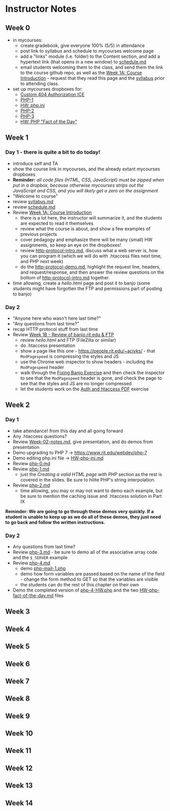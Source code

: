 # Instructor Notes

## Week 0
- in mycourses:
    - create gradebook, give everyone 100% (5/5) in attendance
    - post link to syllabus and schedule to mycourses welcome page
    - add a "links" module (i.e. folder) to the Content section, and add a hypertext link (that opens in a new window) to [schedule.md](../schedule.md)
    - email students welcoming them to the class, and send them the link to the course github repo, as well as the [Week 1A: Course Introduction](../weekly/Week-01A-notes.md) - request that they read this page and the [syllabus](syllabus.md) prior to attending class.
- set up mycourses dropboxes for:
  - [Custom 404 Authorization ICE](../exercises/week-1/Custom_404_Auth_start.zip)
  - [PHP-1](php-1.md)
  - [HW: php.ini](HW-php-ini.md)
  - [PHP-2](php-2.md)
  - [PHP-3](php-3.md)
  - [HW: PHP "Fact of the Day"](HW-php-fact-of-the-day.md)

## Week 1
### Day 1 - there is quite a bit to do today!
- introduce self and TA
- show the course link in mycourses, and the already extant mycourses dropboxes
- **Reminder:** *all code files (HTML, CSS, JavaScript) must be zipped when put in a dropbox, because otherwise mycourses strips out the JavaScript and CSS, and you will likely get a zero on the assignment*
- "Welcome to course"
- review [syllabus.md](../syllabus.md)
- review [schedule.md](../schedule.md)
- Review [Week 1A: Course Introduction](../weekly/Week-01A-notes.md)
    - there is a lot here, the instructor will summarize it, and the students are expected to read it themselves
    - review what the course is about, and show a few examples of previous projects 
    - cover pedagogy and emphasize there will be many (small) HW assignments, so keep an eye on the dropboxes!
    - review [http-protocol-intro.md](http-protocol-intro.md), discuss what a web server is, how you can program it (which we will do with .htaccess files next time, and PHP next week)
    - do the [http-protocol-demo.md](http-protocol-demo.md), highlight the request line, headers, and request/response, and then answer the review questions on the bottom of [http-protocol-intro.md](http-protocol-intro.md) together.
- time allowing, create a *hello.html* page and post it to banjo (some students might have forgotten the FTP and permissions part of posting to banjo)

### Day 2 
- "Anyone here who wasn't here last time?"
- "Any questions from last time?"
- recap HTTP protocol stuff from last time
- Review [Week 1B - Review of banjo.rit.edu & FTP](../weekly/Week-01B-notes.md)
   - review *hello.html* and FTP (FileZilla or similar)
   - do .htaccess presentation
   - show a page like this one - https://people.rit.edu/~acjvks/ - that `ModPagespeed` is compressing the styles and JS
   - use the Chrome web inspector to show headers - including the `ModPagespeed` header
   - walk through the [Fixing Banjo Exercise](../exercises/week-1/Fixing-Banjo.md) and then check the inspector to see that the `ModPagespeed` header is gone, and check the page to see that the styles and JS are no longer compressed 
   - let the students work on the [Auth and htaccess PDF](../docs/Auth_and_htaccess.pdf) exercise

## Week 2
### Day 1
- take attendance! from this day and all going forward
- Any .htaccess questions?
- Review [Week-02-notes.md](../weekly/Week-02-notes.md), give presentation, and do demos from presentation
- Demo upgrading to PHP 7 ->  https://www.rit.edu/webdev/php-7
- Demo editing php.ini file -> [HW-php-ini.md](HW-php-ini.md)
- Review [php-0.md](php-0.md)
- Review [php-1.md](php-1.md)
    - just the *Creating a valid HTML page with PHP* section as the rest is covered in the slides. Be sure to hilite PHP's string interpolation.
- Review [php-2.md](php-2.md)
    - time allowing, you may or may not want to demo each example, but be sure to mention the caching issue and .htaccess solution in Part IX

**Reminder: We are going to go through these demos very quickly. If a student is unable to keep up as we do all of these demos, they just need to go back and follow the written instructions.**

### Day 2
- Any questions from last time?
- Review [php-3.md](php-3.md) - be sure to demo all of the associative array code and the `$_SERVER` example
- Review [php-4.md](php-4.md)
    - demo [php-mail-1.php](php-mail-1.php)
    - demo how form variables are passed based on the name of the field - change the form method to GET so that the variables are visible
    - the students can do the rest of this chapter on their own
- Demo the completed version of [php-4-HW.php](php-4-HW.php) and the two [HW-php-fact-of-the-day.md](HW-php-fact-of-the-day.md) files

## Week 3

## Week 4

## Week 5

## Week 6

## Week 7

## Week 8

## Week 9

## Week 10

## Week 11

## Week 12

## Week 13

## Week 14
